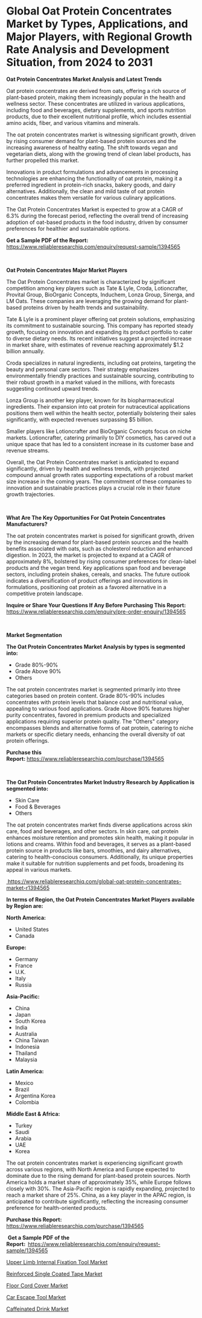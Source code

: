 <p><h1>Global Oat Protein Concentrates Market by Types, Applications, and Major Players, with Regional Growth Rate Analysis and Development Situation, from 2024 to 2031</h1></p><p><strong>Oat Protein Concentrates Market Analysis and Latest Trends</strong></p>
<p><p>Oat protein concentrates are derived from oats, offering a rich source of plant-based protein, making them increasingly popular in the health and wellness sector. These concentrates are utilized in various applications, including food and beverages, dietary supplements, and sports nutrition products, due to their excellent nutritional profile, which includes essential amino acids, fiber, and various vitamins and minerals.</p><p>The oat protein concentrates market is witnessing significant growth, driven by rising consumer demand for plant-based protein sources and the increasing awareness of healthy eating. The shift towards vegan and vegetarian diets, along with the growing trend of clean label products, has further propelled this market. </p><p>Innovations in product formulations and advancements in processing technologies are enhancing the functionality of oat protein, making it a preferred ingredient in protein-rich snacks, bakery goods, and dairy alternatives. Additionally, the clean and mild taste of oat protein concentrates makes them versatile for various culinary applications. </p><p>The Oat Protein Concentrates Market is expected to grow at a CAGR of 6.3% during the forecast period, reflecting the overall trend of increasing adoption of oat-based products in the food industry, driven by consumer preferences for healthier and sustainable options.</p></p>
<p><strong>Get a Sample PDF of the Report:&nbsp;</strong> <a href="https://www.reliableresearchiq.com/enquiry/request-sample/1394565?utm_campaign=1129&utm_medium=2&utm_source=Github&utm_content=ia&utm_term=26122024&utm_id=oat-protein-concentrates">https://www.reliableresearchiq.com/enquiry/request-sample/1394565</a></p>
<p>&nbsp;</p>
<p><strong>Oat Protein Concentrates Major Market Players</strong></p>
<p><p>The Oat Protein Concentrates market is characterized by significant competition among key players such as Tate & Lyle, Croda, Lotioncrafter, Provital Group, BioOrganic Concepts, Induchem, Lonza Group, Sinerga, and LM Oats. These companies are leveraging the growing demand for plant-based proteins driven by health trends and sustainability.</p><p>Tate & Lyle is a prominent player offering oat protein solutions, emphasizing its commitment to sustainable sourcing. This company has reported steady growth, focusing on innovation and expanding its product portfolio to cater to diverse dietary needs. Its recent initiatives suggest a projected increase in market share, with estimates of revenue reaching approximately $1.2 billion annually.</p><p>Croda specializes in natural ingredients, including oat proteins, targeting the beauty and personal care sectors. Their strategy emphasizes environmentally friendly practices and sustainable sourcing, contributing to their robust growth in a market valued in the millions, with forecasts suggesting continued upward trends.</p><p>Lonza Group is another key player, known for its biopharmaceutical ingredients. Their expansion into oat protein for nutraceutical applications positions them well within the health sector, potentially bolstering their sales significantly, with expected revenues surpassing $5 billion.</p><p>Smaller players like Lotioncrafter and BioOrganic Concepts focus on niche markets. Lotioncrafter, catering primarily to DIY cosmetics, has carved out a unique space that has led to a consistent increase in its customer base and revenue streams.</p><p>Overall, the Oat Protein Concentrates market is anticipated to expand significantly, driven by health and wellness trends, with projected compound annual growth rates supporting expectations of a robust market size increase in the coming years. The commitment of these companies to innovation and sustainable practices plays a crucial role in their future growth trajectories.</p></p>
<p>&nbsp;</p>
<p><strong>What Are The Key Opportunities For Oat Protein Concentrates Manufacturers?</strong></p>
<p><p>The oat protein concentrates market is poised for significant growth, driven by the increasing demand for plant-based protein sources and the health benefits associated with oats, such as cholesterol reduction and enhanced digestion. In 2023, the market is projected to expand at a CAGR of approximately 8%, bolstered by rising consumer preferences for clean-label products and the vegan trend. Key applications span food and beverage sectors, including protein shakes, cereals, and snacks. The future outlook indicates a diversification of product offerings and innovations in formulations, positioning oat protein as a favored alternative in a competitive protein landscape.</p></p>
<p><strong>Inquire or Share Your Questions If Any Before Purchasing This Report:</strong> <a href="https://www.reliableresearchiq.com/enquiry/pre-order-enquiry/1394565?utm_campaign=1129&utm_medium=2&utm_source=Github&utm_content=ia&utm_term=26122024&utm_id=oat-protein-concentrates">https://www.reliableresearchiq.com/enquiry/pre-order-enquiry/1394565</a></p>
<p>&nbsp;</p>
<p><strong>Market Segmentation</strong></p>
<p><strong>The Oat Protein Concentrates Market Analysis by types is segmented into:</strong></p>
<p><ul><li>Grade 80%-90%</li><li>Grade Above 90%</li><li>Others</li></ul></p>
<p><p>The oat protein concentrates market is segmented primarily into three categories based on protein content. Grade 80%-90% includes concentrates with protein levels that balance cost and nutritional value, appealing to various food applications. Grade Above 90% features higher purity concentrates, favored in premium products and specialized applications requiring superior protein quality. The "Others" category encompasses blends and alternative forms of oat protein, catering to niche markets or specific dietary needs, enhancing the overall diversity of oat protein offerings.</p></p>
<p><strong>Purchase this Report:&nbsp;</strong><a href="https://www.reliableresearchiq.com/purchase/1394565?utm_campaign=1129&utm_medium=2&utm_source=Github&utm_content=ia&utm_term=26122024&utm_id=oat-protein-concentrates">https://www.reliableresearchiq.com/purchase/1394565</a></p>
<p>&nbsp;</p>
<p><strong>The Oat Protein Concentrates Market Industry Research by Application is segmented into:</strong></p>
<p><ul><li>Skin Care</li><li>Food & Beverages</li><li>Others</li></ul></p>
<p><p>The oat protein concentrates market finds diverse applications across skin care, food and beverages, and other sectors. In skin care, oat protein enhances moisture retention and promotes skin health, making it popular in lotions and creams. Within food and beverages, it serves as a plant-based protein source in products like bars, smoothies, and dairy alternatives, catering to health-conscious consumers. Additionally, its unique properties make it suitable for nutrition supplements and pet foods, broadening its appeal in various markets.</p></p>
<p><a href="https://www.reliableresearchiq.com/global-oat-protein-concentrates-market-r1394565?utm_campaign=1129&utm_medium=2&utm_source=Github&utm_content=ia&utm_term=26122024&utm_id=oat-protein-concentrates">&nbsp;https://www.reliableresearchiq.com/global-oat-protein-concentrates-market-r1394565</a></p>
<p><strong>In terms of Region, the Oat Protein Concentrates Market Players available by Region are:</strong></p>
<p>
    <p> <strong> North America: </strong>
        <ul>
            <li>United States</li>
            <li>Canada</li>
        </ul>
        </p> 
    <p> <strong> Europe: </strong>
        <ul>
            <li>Germany</li>
            <li>France</li>
            <li>U.K.</li>
            <li>Italy</li>
            <li>Russia</li>
        </ul>
        </p> 
    <p> <strong> Asia-Pacific: </strong>
        <ul>
            <li>China</li>
            <li>Japan</li>
            <li>South Korea</li>
            <li>India</li>
            <li>Australia</li>
            <li>China Taiwan</li>
            <li>Indonesia</li>
            <li>Thailand</li>
            <li>Malaysia</li>
        </ul>
        </p> 
    <p> <strong> Latin America: </strong>
        <ul>
            <li>Mexico</li>
            <li>Brazil</li>
            <li>Argentina Korea</li>
            <li>Colombia</li>
        </ul>
        </p> 
    <p> <strong> Middle East & Africa: </strong>
        <ul>
            <li>Turkey</li>
            <li>Saudi</li>
            <li>Arabia</li>
            <li>UAE</li>
            <li>Korea</li>
        </ul>
    </p>
    </p>
<p><p>The oat protein concentrates market is experiencing significant growth across various regions, with North America and Europe expected to dominate due to the rising demand for plant-based protein sources. North America holds a market share of approximately 35%, while Europe follows closely with 30%. The Asia-Pacific region is rapidly expanding, projected to reach a market share of 25%. China, as a key player in the APAC region, is anticipated to contribute significantly, reflecting the increasing consumer preference for health-oriented products.</p></p>
<p><strong>Purchase this Report: </strong><a href="https://www.reliableresearchiq.com/purchase/1394565?utm_campaign=1129&utm_medium=2&utm_source=Github&utm_content=ia&utm_term=26122024&utm_id=oat-protein-concentrates">https://www.reliableresearchiq.com/purchase/1394565</a></p>
<p>&nbsp;<strong>Get a Sample PDF of the Report:&nbsp;&nbsp;</strong><a href="https://www.reliableresearchiq.com/enquiry/request-sample/1394565?utm_campaign=1129&utm_medium=2&utm_source=Github&utm_content=ia&utm_term=26122024&utm_id=oat-protein-concentrates">https://www.reliableresearchiq.com/enquiry/request-sample/1394565</a></p>
<p><strong></strong></p>
<p><p><a href="https://github.com/tamiaknaub6/Market-Research-Report-List-1/blob/main/upper-limb-internal-fixation-tool-market.md?utm_campaign=1129&utm_medium=2&utm_source=Github&utm_content=ia&utm_term=26122024&utm_id=oat-protein-concentrates">Upper Limb Internal Fixation Tool Market</a></p><p><a href="https://github.com/mathastilley812967/Market-Research-Report-List-1/blob/main/reinforced-single-coated-tape-market.md?utm_campaign=1129&utm_medium=2&utm_source=Github&utm_content=ia&utm_term=26122024&utm_id=oat-protein-concentrates">Reinforced Single Coated Tape Market</a></p><p><a href="https://www.linkedin.com/pulse/floor-cord-cover-market-forecasted-types-applications-nnkfe?utm_campaign=1129&utm_medium=2&utm_source=Github&utm_content=ia&utm_term=26122024&utm_id=oat-protein-concentrates">Floor Cord Cover Market</a></p><p><a href="https://www.linkedin.com/pulse/car-escape-tool-market-trend-shows-promising-future-projected-rbgkc?utm_campaign=1129&utm_medium=2&utm_source=Github&utm_content=ia&utm_term=26122024&utm_id=oat-protein-concentrates">Car Escape Tool Market</a></p><p><a href="https://www.linkedin.com/pulse/thorough-examination-global-caffeinated-drink-market-size-csqbe?utm_campaign=1129&utm_medium=2&utm_source=Github&utm_content=ia&utm_term=26122024&utm_id=oat-protein-concentrates">Caffeinated Drink Market</a></p></p>